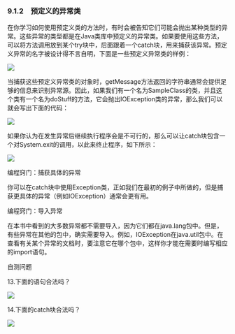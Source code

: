    

### 9.1.2　预定义的异常类

在你学习如何使用预定义类的方法时，有时会被告知它们可能会抛出某种类型的异常。这些异常的类型都是在Java类库中预定义的异常类。如果要使用这些方法，可以将方法调用放到某个try块中，后面跟着一个catch块，用来捕获该异常。预定义异常的名字被设计得不言自明，下面是一些预定义异常类的样例：

![](../Images/image10967.gif)

当捕获这些预定义异常类的对象时，getMessage方法返回的字符串通常会提供足够的信息来识别异常源。因此，如果我们有一个名为SampleClass的类，并且这个类有一个名为doStuff的方法，它会抛出IOException类的异常，那么我们可以就会写出下面的代码：

![](0-Assets/Epubook/程序员编程语言经典合集（计算机科学丛书5册套装），javapython编程语言含经典教材龙书《编译原理》%20(Bruce%20Eckel%20%20Alfred%20V.%20Aho%20%20Monica%20S.%20Lam%20etc.)%20(Z-Library)/images/image10968.jpeg)

如果你认为在发生异常后继续执行程序会是不可行的，那么可以让catch块包含一个对System.exit的调用，以此来终止程序，如下所示：

![](0-Assets/Epubook/程序员编程语言经典合集（计算机科学丛书5册套装），javapython编程语言含经典教材龙书《编译原理》%20(Bruce%20Eckel%20%20Alfred%20V.%20Aho%20%20Monica%20S.%20Lam%20etc.)%20(Z-Library)/images/image10969.jpeg)

编程窍门：捕获具体的异常

你可以在catch块中使用Exception类，正如我们在最初的例子中所做的，但是捕获更具体的异常（例如IOException）通常会更有用。

编程窍门：导入异常

在本书中看到的大多数异常都不需要导入，因为它们都在java.lang包中。但是，有些异常在其他的包中，确实需要导入。例如，IOException在java.util包中。在查看有关某个异常的文档时，要注意它在哪个包中，这样你才能在需要时编写相应的import语句。

自测问题

13.下面的语句合法吗？

![](0-Assets/Epubook/程序员编程语言经典合集（计算机科学丛书5册套装），javapython编程语言含经典教材龙书《编译原理》%20(Bruce%20Eckel%20%20Alfred%20V.%20Aho%20%20Monica%20S.%20Lam%20etc.)%20(Z-Library)/images/image10970.jpeg)

14.下面的catch块合法吗？

![](0-Assets/Epubook/程序员编程语言经典合集（计算机科学丛书5册套装），javapython编程语言含经典教材龙书《编译原理》%20(Bruce%20Eckel%20%20Alfred%20V.%20Aho%20%20Monica%20S.%20Lam%20etc.)%20(Z-Library)/images/image10971.jpeg)